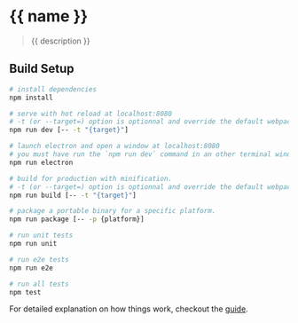 # {{ name }}

> {{ description }}

## Build Setup

``` bash
# install dependencies
npm install

# serve with hot reload at localhost:8080
# -t (or --target=) option is optionnal and override the default webpack target (https://webpack.github.io/docs/configuration.html#target)
npm run dev [-- -t "{target}"]

# launch electron and open a window at localhost:8080
# you must have run the `npm run dev` command in an other terminal window
npm run electron

# build for production with minification.
# -t (or --target=) option is optionnal and override the default webpack target (https://webpack.github.io/docs/configuration.html#target)
npm run build [-- -t "{target}"]

# package a portable binary for a specific platform.
npm run package [-- -p {platform}]

# run unit tests
npm run unit

# run e2e tests
npm run e2e

# run all tests
npm test
```

For detailed explanation on how things work, checkout the [guide](http://soixantecircuits.github.io/nd/).
